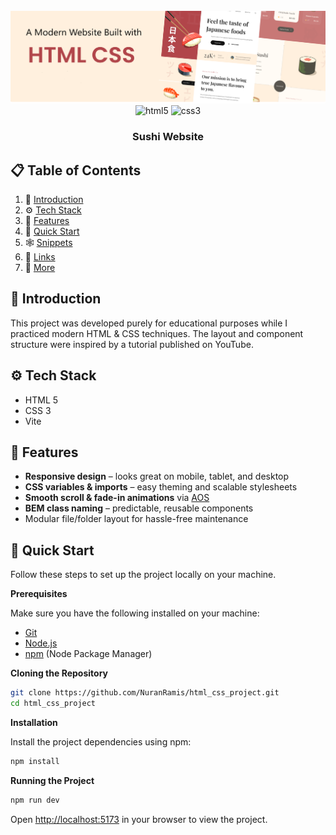 <div align="center">
  <br />
      <img src="assets/screenshot.png" alt="Project Banner">
    
  <br />

  <div>
    <img src="https://img.shields.io/badge/-HTML_5-black?style=for-the-badge&logoColor=white&logo=html5&color=E34F26" alt="html5" />
    <img src="https://img.shields.io/badge/-css3-black?style=for-the-badge&logoColor=white&logo=css3&color=1572B6" alt="css3" />
  </div>

  <h3 align="center">Sushi Website</h3>
</div>

## 📋 <a name="table">Table of Contents</a>

1. 🤖 [Introduction](#introduction)
2. ⚙️ [Tech Stack](#tech-stack)
3. 🔋 [Features](#features)
4. 🤸 [Quick Start](#quick-start)
5. 🕸️ [Snippets](#snippets)
6. 🔗 [Links](#links)
7. 🚀 [More](#more)


## <a name="introduction">🤖 Introduction</a>

This project was developed purely for educational purposes while I practiced modern HTML & CSS techniques. The layout and component structure were inspired by a tutorial published on YouTube.

## <a name="tech-stack">⚙️ Tech Stack</a>

- HTML 5
- CSS 3
- Vite

## <a name="features">🔋 Features
- **Responsive design** – looks great on mobile, tablet, and desktop  
- **CSS variables & imports** – easy theming and scalable stylesheets  
- **Smooth scroll & fade-in animations** via [AOS](https://github.com/michalsnik/aos)  
- **BEM class naming** – predictable, reusable components  
- Modular file/folder layout for hassle-free maintenance



## <a name="quick-start">🤸 Quick Start</a>

Follow these steps to set up the project locally on your machine.

**Prerequisites**

Make sure you have the following installed on your machine:

- [Git](https://git-scm.com/)
- [Node.js](https://nodejs.org/en)
- [npm](https://www.npmjs.com/) (Node Package Manager)

**Cloning the Repository**

```bash
git clone https://github.com/NuranRamis/html_css_project.git
cd html_css_project
```

**Installation**

Install the project dependencies using npm:

```bash
npm install
```

**Running the Project**

```bash
npm run dev
```

Open [http://localhost:5173](http://localhost:5173) in your browser to view the project.

